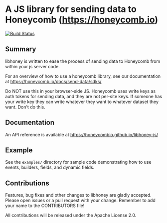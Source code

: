 A JS library for sending data to Honeycomb (https://honeycomb.io)
=================================================================

[![Build Status](https://travis-ci.org/honeycombio/libhoney-js.svg?branch=master)](https://travis-ci.org/honeycombio/libhoney-js)

## Summary

libhoney is written to ease the process of sending data to Honeycomb from within
your js server code.

For an overview of how to use a honeycomb library, see our documentation at
https://honeycomb.io/docs/send-data/sdks/

Do NOT use this in your browser-side JS.  Honeycomb uses write keys as auth tokens for sending data,
and they are not per-site keys.  If someone has your write key they can write whatever they want to
whatever dataset they want.  Don't do this.

## Documentation

An API reference is available at https://honeycombio.github.io/libhoney-js/

## Example

See the `examples/` directory for sample code demonstrating how to use events,
builders, fields, and dynamic fields.

## Contributions

Features, bug fixes and other changes to libhoney are gladly accepted. Please
open issues or a pull request with your change. Remember to add your name to the
CONTRIBUTORS file!

All contributions will be released under the Apache License 2.0.

